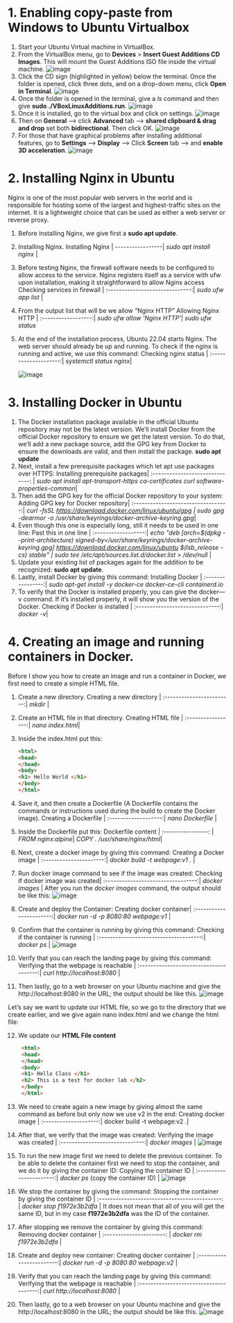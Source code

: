 # 1. Enabling copy-paste from Windows to Ubuntu Virtualbox
1. Start your Ubuntu Virtual machine in VirtualBox.
2. From the VirtualBox menu, go to **Devices** > **Insert Guest Additions CD Images**. This will mount the Guest Additions ISO file inside the virtual machine.
   ![image](https://github.com/s371506/acit2410/assets/113550989/c712d2c6-367a-4466-bc05-4bdc5d63941b)
3. Click the CD sign (highlighted in yellow) below the terminal. Once the folder is opened, click three dots, and on a drop-down menu, click **Open in Terminal**.
   ![image](https://github.com/s371506/acit2410/assets/113550989/0e8141fe-e0f9-4e7e-9616-b954865ec571)
4. Once the folder is opened in the terminal, give a *ls* command and then give **sudo ./VBoxLinuxAdditions.run**.
   ![image](https://github.com/s371506/acit2410/assets/113550989/2062dd22-6eb9-43e4-808f-235a7a6f1b32)
5. Once it is installed, go to the virtual box and click on settings.
   ![image](https://github.com/s371506/acit2410/assets/113550989/9c2138e9-4f81-4ab1-b5a5-d2eb4bfeaff7)
6. Then on **General** --> click **Advanced** tab --> **shared clipboard & drag and drop** set both **bidirectional**. Then click OK.
   ![image](https://github.com/s371506/acit2410/assets/113550989/49da590d-8b6b-465b-87df-dcc8c962506e)
7. For those that have graphical problems after installing additional features, go to **Settings** --> **Display** --> Click **Screen** tab --> and **enable 3D acceleration**.
   ![image](https://github.com/s371506/acit2410/assets/113550989/0740a4f5-d73d-47d7-a3d8-19e309df6cf4)

# 2. Installing Nginx in Ubuntu

Nginx is one of the most popular web servers in the world and is responsible for hosting some of the largest and highest-traffic sites on the internet. It is a lightweight choice that can be used as either a web server or reverse proxy.
1. Before installing Nginx, we give first a **sudo apt update**.
2. Installing Nginx.
   Installing Nginx |
   -----------------|
   *sudo apt install nginx* |
3. Before testing Nginx, the firewall software needs to be configured to allow access to the service. Nginx registers itself as a service with ufw upon installation, making it straightforward to allow Nginx access
   Checking services in firewall |
   :------------------------------:|
   *sudo ufw app list* |
4. From the output list that will be we allow “Nginx HTTP”
   Allowing Nginx HTTP |
   :------------------:|
   *sudo ufw allow 'Nginx HTTP'*|
   *sudo ufw status*
6. At the end of the installation process, Ubuntu 22.04 starts Nginx. The web server should already be up and running.
To check if the nginx is running and active, we use this command:
   Checking nginx status |
   :--------------------:|
   *systemctl status nginx*|

    ![image](https://github.com/s371506/acit2410/assets/113550989/8cf59924-5cbf-460f-9b75-06bb0476b92c)


# 3. Installing Docker in Ubuntu

1. The Docker installation package available in the official Ubuntu repository may not be the latest version. We’ll install Docker from the official Docker repository to ensure we get the latest version. To do that, we’ll add a new package source, add the GPG key from Docker to ensure the downloads are valid, and then install the package.
**sudo apt update**
2. Next, install a few prerequisite packages which let apt use packages over HTTPS:
   Installing prerequisite packages|
   :------------------------------: |
   *sudo apt install apt-transport-https ca-certificates curl software-properties-common*|
3. Then add the GPG key for the official Docker repository to your system:
   Adding GPG key for Docker repository|
   :----------------------------------:|
   *curl -fsSL https://download.docker.com/linux/ubuntu/gpg  \| sudo gpg -dearmor -o /usr/share/keyrings/docker-archive-keyring.gpg*|
4. Even though this one is especially long, still it needs to be used in one line:
   Past this in one line |
   :------------------:|
   *echo "deb [arch=$(dpkg --print-architecture) signed-by=/usr/share/keyrings/docker-archive-keyring.gpg] https://download.docker.com/linux/ubuntu $(lsb_release -cs) stable" | sudo tee /etc/apt/sources.list.d/docker.list > /dev/null* |
5. Update your existing list of packages again for the addition to be recognized: **sudo apt update**.
6. Lastly, install Docker by giving this command:
   Installing Docker |
   :----------------:|
   *sudo apt-get install -y docker-ce docker-ce-cli containerd.io*
7. To verify that the Docker is installed properly, you can give the docker—v command. If it’s installed properly, it will show you the version of the Docker.
   Checking if Docker is installed |
   :------------------------------:|
   *docker -v*|

# 4. Creating an image and running containers in Docker.
Before I show you how to create an image and run a container in Docker, we first need to create a simple HTML file.
1. Create a new directory.
   Creating a new directory |
   :------------------------:|
   *mkdir* <name of the directory> |
2. Create an HTML file in that directory.
   Creating HTML file |
   :-----------------:|
   *nano index.html*|
3. Inside the index.html put this:
    ```html           
    <html>            
    <head>            
    </head>           
    <body>            
    <h1> Hello World </h1> 
    </body>           
    </html>           
    ```
4. Save it, and then create a Dockerfile (A Dockerfile contains the commands or instructions used during the build to create the Docker image).
   Creating a Dockerfile |
   :-------------------:|
   *nano Dockerfile* |
5. Inside the Dockerfile put this:
   Dockerfile content |
   :----------------: |
   *FROM nginx:alpine*|
   *COPY . /usr/share/nginx/html*|
6. Next, create a docker image by giving this command:
   Creating a Docker image |
   :----------------------:|
   *docker build -t webpage:v1 .* |
7. Run docker image command to see if the image was created:
   Checking if docker image was created|
   :---------------------------------:|
   *docker images* |
After you run the *docker images* command, the output should be like this:
![image](https://github.com/s371506/acit2410/assets/113550989/74e8e457-76b5-485a-b894-61ec463bee95)

8. Create and deploy the Container:
   Creating docker container|
   :-----------------------:|
   *docker run -d -p 8080:80 webpage:v1* |

9. Confirm that the container is running by giving this command:
    Checking if the container is running |
   :-------------------------------------:|
   *docker ps* |
![image](https://github.com/s371506/acit2410/assets/113550989/ea920eb1-c7be-4e85-90c4-3ffe5e912f06)

10. Verify that you can reach the landing page by giving this command:
    Verifying that the webpage is reachable |
    :--------------------------------------:|
    *curl http://localhost:8080* |

11. Then lastly, go to a web browser on your Ubuntu machine and give the http://localhost:8080 in the URL; the output should be like this.
     ![image](https://github.com/s371506/acit2410/assets/113550989/08be62da-2a83-4fc1-8858-96b23160ffe3)

Let’s say we want to update our HTML file, so we go to the directory that we create earlier, and we give again nano index.html and we change the html file: 

12. We update our **HTML File content**
      ```html           
       <html>            
       <head>            
       </head>           
       <body>            
       <h1> Hello Class </h1>
       <h2> This is a test for docker lab </h2> 
       </body>           
       </html>
      ```
13. We need to create again a new image by giving almost the same command as before but only now we use v2 in the end:
    Creating docker image |
    :--------------------:|
    docker build -t webpage:v2 .|

14. After that, we verify that the image was created:
    Verifying the image was created |
    :------------------------------:|
    *docker images* |
![image](https://github.com/s371506/acit2410/assets/113550989/35b7c0e1-a5e8-41e9-bef1-2a244a96c64d)

15. To run the new image first we need to delete the previous container. To be able to delete the container first we need to stop the container, and we do it by giving the container ID:
    Copying the container ID |
    :-----------------------:|
    *docker ps* (copy the container ID) |
![image](https://github.com/s371506/acit2410/assets/113550989/6469c8b9-2bf9-41f0-abef-776cf35c9b43)

16. We stop the container by giving the command:
    Stopping the container by giving the container ID |
    :--------------------------------------------: |
    *docker stop f1972e3b2dfa* |
It does not mean that all of you will get the same ID, but in my case **f1972e3b2dfa** was the ID of the container.

17. After stopping we remove the container by giving this command:
    Removing docker container |
    :----------------------:  |
    *docker rm f1972e3b2dfa*  |

18. Create and deploy new container:
    Creating docker container |
    :------------------------:|
    *docker run -d -p 8080:80 webpage:v2* |

19. Verify that you can reach the landing page by giving this command:
    Verifying that the webpage is reachable |
    :--------------------------------------:|
    *curl http://localhost:8080* |

20. Then lastly, go to a web browser on your Ubuntu machine and give the http://localhost:8080 in the URL; the output should be like this.
    ![image](https://github.com/s371506/acit2410/assets/113550989/daeb9974-7816-49f7-90e3-2b01d6235553)






        


   







